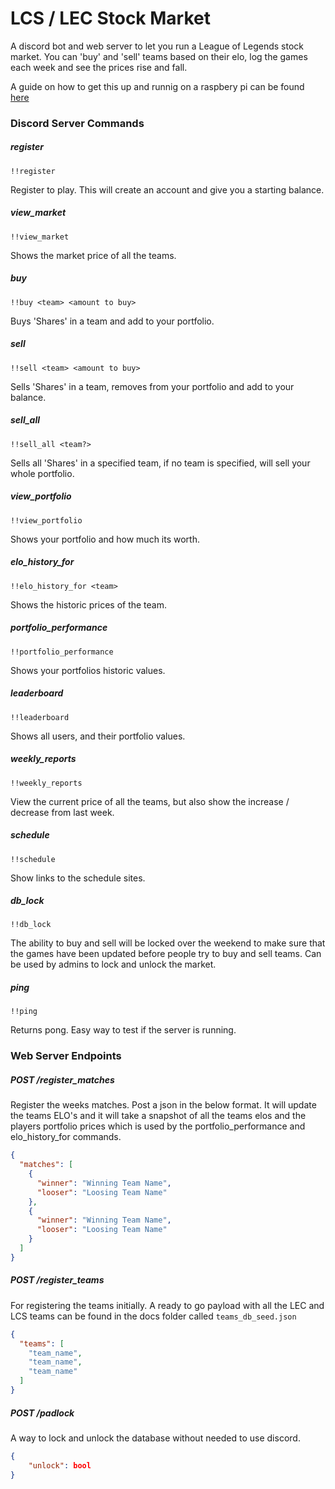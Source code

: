 # LCS / LEC Stock Market

A discord bot and web server to let you run a League of Legends stock market. You can 'buy' and 'sell' teams based on their elo, log the games each week and see the prices rise and fall.

A guide on how to get this up and runnig on a raspbery pi can be found [here](./docs/pi_setup.md)

### Discord Server Commands

##### register
```
!!register
```
Register to play. This will create an account and give you a starting balance.

##### view_market
```
!!view_market
```
Shows the market price of all the teams.

##### buy
```
!!buy <team> <amount to buy>
```
Buys 'Shares' in a team and add to your portfolio.

##### sell
```
!!sell <team> <amount to buy>
```
Sells 'Shares' in a team, removes from your portfolio and add to your balance.

##### sell_all
```
!!sell_all <team?>
```
Sells all 'Shares' in a specified team, if no team is specified, will sell your whole portfolio.

##### view_portfolio
```
!!view_portfolio
```
Shows your portfolio and how much its worth.

##### elo_history_for
```
!!elo_history_for <team>
```
Shows the historic prices of the team.

##### portfolio_performance
```
!!portfolio_performance
```
Shows your portfolios historic values.

##### leaderboard
```
!!leaderboard
```
Shows all users, and their portfolio values.

##### weekly_reports
```
!!weekly_reports
```
View the current price of all the teams, but also show the increase / decrease from last week.

##### schedule
```
!!schedule
```
Show links to the schedule sites.

##### db_lock
```
!!db_lock
```
The ability to buy and sell will be locked over the weekend to make sure that the games have been updated before people try to buy and sell teams.
Can be used by admins to lock and unlock the market.

##### ping
```
!!ping
```
Returns pong. Easy way to test if the server is running.


### Web Server Endpoints

##### POST /register_matches
Register the weeks matches. Post a json in the below format. It will update the teams ELO's and it will take a snapshot of all the teams elos and the players portfolio prices which is used by the portfolio_performance and elo_history_for commands.

```JSON
{
  "matches": [
    {
      "winner": "Winning Team Name",
      "looser": "Loosing Team Name"
    },
    {
      "winner": "Winning Team Name",
      "looser": "Loosing Team Name"
    }
  ]
}
```

##### POST /register_teams
For registering the teams initially. A ready to go payload with all the LEC and LCS teams can be found in the docs folder called `teams_db_seed.json`

```JSON
{
  "teams": [
    "team_name",
    "team_name",
    "team_name"
  ]
}
```

##### POST /padlock
A way to lock and unlock the database without needed to use discord.

```JSON
{
	"unlock": bool
}
```